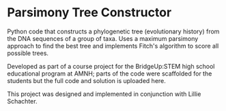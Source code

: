 # Parsimony Tree Constructor

Python code that constructs a phylogenetic tree (evolutionary history) from the DNA sequences of a group of taxa. Uses a maximum parsimony approach to find the best tree and implements Fitch's algorithm to score all possible trees.

Developed as part of a course project for the BridgeUp:STEM high school educational program at AMNH; parts of the code were scaffolded for the students but the full code and solution is uploaded here.

This project was designed and implemented in conjunction with Lillie Schachter.